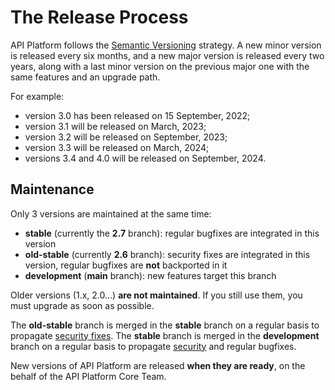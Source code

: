 # The Release Process

API Platform follows the [Semantic Versioning](https://semver.org) strategy.
A new minor version is released every six months, and a new major version is released every two years, along with a last minor version on the previous major one with the same features and an upgrade path.

For example:

- version 3.0 has been released on 15 September, 2022;
- version 3.1 will be released on March, 2023;
- version 3.2 will be released on September, 2023;
- version 3.3 will be released on March, 2024;
- versions 3.4 and 4.0 will be released on September, 2024.

## Maintenance

Only 3 versions are maintained at the same time:

* **stable** (currently the **2.7** branch): regular bugfixes are integrated in this version
* **old-stable** (currently **2.6** branch): security fixes are integrated in this version, regular bugfixes are **not** backported in it
* **development** (**main** branch): new features target this branch

Older versions (1.x, 2.0...) **are not maintained**. If you still use them, you must upgrade as soon as possible.

The **old-stable** branch is merged in the **stable** branch on a regular basis to propagate [security fixes](security.md).
The **stable** branch is merged in the **development** branch on a regular basis to propagate [security](security.md) and regular bugfixes.

New versions of API Platform are released **when they are ready**, on the behalf of the API Platform Core Team.
